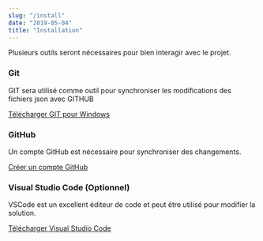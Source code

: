 ```yaml
---
slug: "/install"
date: "2019-05-04"
title: "Installation"
---
```


Plusieurs outils seront nécessaires pour bien interagir avec le projet.

### Git
GIT sera utilisé comme outil pour synchroniser les modifications des fichiers json avec GITHUB

[Télécharger GIT pour Windows](https://git-scm.com/download/win)

### GitHub

Un compte GitHub est nécessaire pour synchroniser des changements.

[Créer un compte GitHub](https://github.com/join)

### Visual Studio Code (Optionnel)

VSCode est un excellent éditeur de code et peut être utilisé pour modifier la solution.

[Télécharger Visual Studio Code](https://code.visualstudio.com/download)